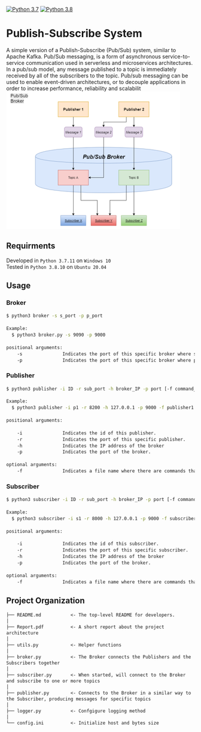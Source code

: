 [![Python 3.7](https://img.shields.io/badge/python-3.7-blue.svg)](https://www.python.org/downloads/release/python-37/)
[![Python 3.8](https://img.shields.io/badge/python-3.8-blue.svg)](https://www.python.org/downloads/release/python-38/)
# Publish-Subscribe System
A simple version of a Publish-Subscribe (Pub/Sub) system, similar to Apache Kafka. Pub/Sub messaging, is a form of asynchronous service-to-service communication used in serverless and microservices architectures. In a pub/sub model, any message published to a topic is immediately received by all of the subscribers to the topic. Pub/sub messaging can be used to enable event-driven architectures, or to decouple applications in order to increase performance, reliability and scalabilit<br>
![flow](flow.PNG)
## Requirments

Developed in ```Python 3.7.11``` on ```Windows 10```<br>
Tested in ```Python 3.8.10``` on ```Ubuntu 20.04```

## Usage

### Broker
```bash
$ python3 broker -s s_port -p p_port

Example:
  $ python3 broker.py -s 9090 -p 9000
  
positional arguments:
    -s               Indicates the port of this specific broker where subscribers will connect.
    -p               Indicates the port of this specific broker where publishers will connect.
```

### Publisher
```bash
$ python3 publisher -i ID -r sub_port -h broker_IP -p port [-f command_file]

Example:
  $ python3 publisher -i p1 -r 8200 -h 127.0.0.1 -p 9000 -f publisher1.cmd

positional arguments:

    -i               Indicates the id of this publisher.
    -r               Indicates the port of this specific publisher.
    -h               Indicates the IP address of the broker
    -p               Indicates the port of the broker.

optional arguments:
    -f               Indicates a file name where there are commands that the publisher will execute once started and connected to the broker
```

### Subscriber
```bash
$ python3 subscriber -i ID -r sub_port -h broker_IP -p port [-f command_file]

Example:
  $ python3 subscriber -i s1 -r 8000 -h 127.0.0.1 -p 9000 -f subscriber1.cmd

positional arguments:

    -i               Indicates the id of this subscriber.
    -r               Indicates the port of this specific subscriber.
    -h               Indicates the IP address of the broker
    -p               Indicates the port of the broker.

optional arguments:
    -f               Indicates a file name where there are commands that the subscriber will execute once started and connected to the broker
```
## Project Organization

    ├── README.md           <- The top-level README for developers.
    │
    ├── Report.pdf          <- A short report about the project architecture
    │
    ├── utils.py            <- Helper functions
    │
    ├── broker.py           <- The Broker connects the Publishers and the Subscribers together
    │
    ├── subscriber.py       <- When started, will connect to the Broker and subscribe to one or more topics
    │
    ├── publisher.py        <- Connects to the Broker in a similar way to the Subscriber, producing messages for specific topics
    │
    ├── logger.py           <- Confgigure logging method
    │
    └── config.ini          <- Initialize host and bytes size

